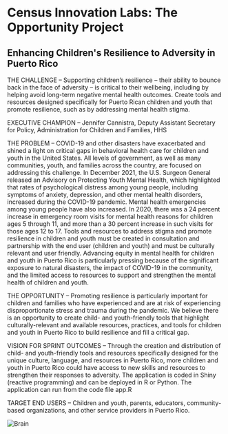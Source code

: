 # Census Innovation Labs: The Opportunity Project

## Enhancing Children's Resilience to Adversity in Puerto Rico

THE CHALLENGE – Supporting children’s resilience – their ability to bounce back in the face of adversity –
is critical to their wellbeing, including by helping avoid long-term negative mental health outcomes.
Create tools and resources designed specifically for Puerto Rican children and youth that promote
resilience, such as by addressing mental health stigma.

EXECUTIVE CHAMPION – Jennifer Cannistra, Deputy Assistant Secretary for Policy, Administration for
Children and Families, HHS

THE PROBLEM – COVID-19 and other disasters have exacerbated and shined a light on critical gaps in
behavioral health care for children and youth in the United States. All levels of government, as well as
many communities, youth, and families across the country, are focused on addressing this challenge. In
December 2021, the U.S. Surgeon General released an Advisory on Protecting Youth Mental Health, which
highlighted that rates of psychological distress among young people, including symptoms of anxiety,
depression, and other mental health disorders, increased during the COVID-19 pandemic. Mental health
emergencies among young people have also increased. In 2020, there was a 24 percent increase in
emergency room visits for mental health reasons for children ages 5 through 11, and more than a 30
percent increase in such visits for those ages 12 to 17. Tools and resources to address stigma and
promote resilience in children and youth must be created in consultation and partnership with the end
user (children and youth) and must be culturally relevant and user friendly. Advancing equity in mental
health for children and youth in Puerto Rico is particularly pressing because of the significant exposure to
natural disasters, the impact of COVID-19 in the community, and the limited access to resources to
support and strengthen the mental health of children and youth.

THE OPPORTUNITY – Promoting resilience is particularly important for children and families who have
experienced and are at risk of experiencing disproportionate stress and trauma during the pandemic.
We believe there is an opportunity to create child- and youth-friendly tools that highlight
culturally-relevant and available resources, practices, and tools for children and youth in Puerto Rico to
build resilience and fill a critical gap.

VISION FOR SPRINT OUTCOMES – Through the creation and distribution of child- and youth-friendly tools
and resources specifically designed for the unique culture, language, and resources in Puerto Rico, more
children and youth in Puerto Rico could have access to new skills and resources to strengthen their
responses to adversity. The application is coded in Shiny (reactive programming) and can be deployed in R or Python. The application can run from the code file app.R

TARGET END USERS – Children and youth, parents, educators, community-based organizations, and other
service providers in Puerto Rico.

![Brain](https://www.voicesofyouth.org/sites/voy/files/images/2020-12/wellness_2.gif)
